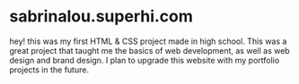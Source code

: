 # sabrinalou.superhi.com
hey! this was my first HTML & CSS project made in high school. This was a great project that taught me the basics of web development, as well as web design and brand design.
I plan to upgrade this website with my portfolio projects in the future.
